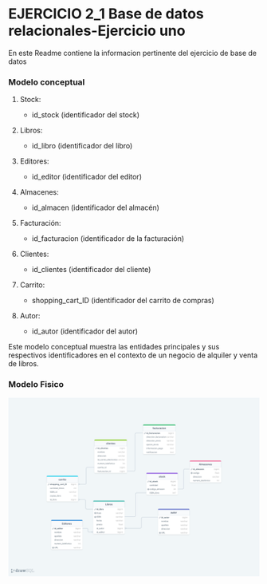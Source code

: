 # EJERCICIO 2_1 Base de datos relacionales-Ejercicio uno 
En este Readme contiene la informacion pertinente del ejercicio de base de datos

### Modelo conceptual 
 
1. Stock: 
   - id_stock (identificador del stock) 
 
2. Libros: 
   - id_libro (identificador del libro) 
 
3. Editores: 
   - id_editor (identificador del editor) 
 
4. Almacenes: 
   - id_almacen (identificador del almacén) 
 
5. Facturación: 
   - id_facturacion (identificador de la facturación) 
 
6. Clientes: 
   - id_clientes (identificador del cliente) 
 
7. Carrito: 
   - shopping_cart_ID (identificador del carrito de compras) 
 
8. Autor: 
   - id_autor (identificador del autor) 
 
Este modelo conceptual muestra las entidades principales y sus respectivos identificadores en el contexto de un negocio de alquiler y venta de libros. 

### Modelo Fisico 
![imagenModeloFisico](/images/ejercicio1.png) 